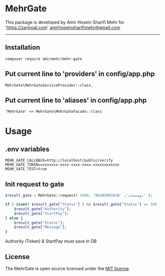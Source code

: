 # MehrGate
This package is developed by Amir Hosein Sharifi Mehr for 'https://zarinpal.com'
amirhoseinsharifimehr@gmail.com

---

## Installation
```
composer require amirmehr/mehr-gate
```

## Put current line to 'providers' in config/app.php
```
MehrGate\MehrGateServiceProvider::class,
```

## Put current line to 'aliases' in config/app.php
```
'MehrGate' => MehrGate\MehrGateFacade::class
```

# Usage 

## .env variables
```dotenv
MEHR_GATE_CALLBACK=http://localhost/public/verify
MEHR_GATE_TOKEN=xxxxxxxx-xxxx-xxxx-xxxx-xxxxxxxxxxxx
MEHR_GATE_TEST=true
```

## Init request to gate

```php
$result_gate = MehrGate::request( 2000, 'توضیحات', '09185001010' );

if ( isset( $result_gate["Status"] ) && $result_gate["Status"] == 100 ) {
    $result_gate["Authority"];
    $result_gate["StartPay"];
} else {
    $result_gate["Status"];
    $result_gate["Message"];
}
```
Authority (Token) & StartPay must save in DB

## License

The MehrGate is open source licensed under the [MIT license](https://opensource.org/licenses/MIT).


